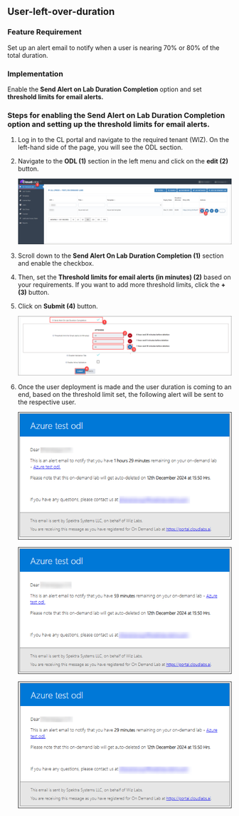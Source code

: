 ## User-left-over-duration

### Feature Requirement
Set up an alert email to notify when a user is nearing 70% or 80% of the total duration.

### Implementation
Enable the **Send Alert on Lab Duration Completion** option and set **threshold limits for email alerts.**

### Steps for enabling the Send Alert on Lab Duration Completion option and setting up the threshold limits for email alerts.

1. Log in to the CL portal and navigate to the required tenant (WIZ). On the left-hand side of the page, you will see the ODL section.

2. Navigate to the **ODL (1)** section in the left menu and click on the **edit (2)** button.

   ![](/img/01.png)

3. Scroll down to the **Send Alert On Lab Duration Completion (1)** section and enable the checkbox.

4. Then, set the **Threshold limits for email alerts (in minutes) (2)** based on your requirements. If you want to add more threshold limits, click the **+ (3)** button. 

5. Click on **Submit (4)** button.

   ![](/img/02.png)

6. Once the user deployment is made and the user duration is coming to an end, based on the threshold limit set, the following alert will be sent to the respective user.

   ![](/img/03.png)

   ![](/img/04.png)

   ![](/img/05.png)
